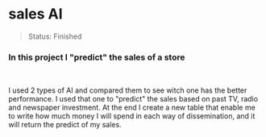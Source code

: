 # sales AI
 
> Status: Finished

### In this project I "predict" the sales of a store

<br>

I used 2 types of AI and compared them to see witch one has the better performance. I used that one to "predict" the sales based on past TV, radio and newspaper investment. At the end I create a new table that enable me to write how much money I will spend in each way of dissemination, and it will return the predict of my sales.
